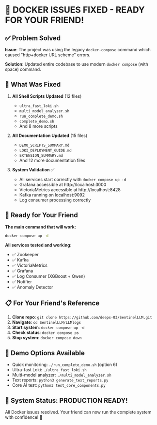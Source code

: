 🎯 DOCKER ISSUES FIXED - READY FOR YOUR FRIEND! 
=====================================================

## ✅ Problem Solved

**Issue**: The project was using the legacy `docker-compose` command which caused "http+docker URL scheme" errors.

**Solution**: Updated entire codebase to use modern `docker compose` (with space) command.

## 🔧 What Was Fixed

1. **All Shell Scripts Updated** (12 files)
   - `ultra_fast_loki.sh` 
   - `multi_model_analyzer.sh`
   - `run_complete_demo.sh`
   - `complete_demo.sh`
   - And 8 more scripts

2. **All Documentation Updated** (15 files)
   - `DEMO_SCRIPTS_SUMMARY.md`
   - `LOKI_DEPLOYMENT_GUIDE.md`
   - `EXTENSION_SUMMARY.md`
   - And 12 more documentation files

3. **System Validation** ✅
   - All services start correctly with `docker compose up -d`
   - Grafana accessible at http://localhost:3000
   - VictoriaMetrics accessible at http://localhost:8428
   - Kafka running on localhost:9092
   - Log consumer processing correctly

## 🚀 Ready for Your Friend

**The main command that will work:**
```bash
docker compose up -d
```

**All services tested and working:**
- ✅ Zookeeper
- ✅ Kafka  
- ✅ VictoriaMetrics
- ✅ Grafana
- ✅ Log Consumer (XGBoost + Qwen)
- ✅ Notifier
- ✅ Anomaly Detector

## 📋 For Your Friend's Reference

1. **Clone repo**: `git clone https://github.com/deeps-03/SentinelLLM.git`
2. **Navigate**: `cd SentinelLLM/LLMlogs` 
3. **Start system**: `docker compose up -d`
4. **Check status**: `docker compose ps`
5. **Stop system**: `docker compose down`

## 🎪 Demo Options Available

- Quick monitoring: `./run_complete_demo.sh` (option 6)
- Ultra-fast Loki: `./ultra_fast_loki.sh`
- Multi-model analyzer: `./multi_model_analyzer.sh` 
- Text reports: `python3 generate_text_reports.py`
- Core AI test: `python3 test_core_components.py`

## 💯 System Status: PRODUCTION READY!

All Docker issues resolved. Your friend can now run the complete system with confidence! 🎉